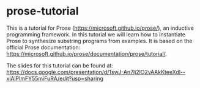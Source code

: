 # prose-tutorial

This is a tutorial for Prose (https://microsoft.github.io/prose/), an inductive programming framework. In this tutorial we will learn how to instantiate Prose to synthesize substring programs from examples. It is based on the official Prose documentation: https://microsoft.github.io/prose/documentation/prose/tutorial/. 

The slides for this tutorial can be found at: https://docs.google.com/presentation/d/1swJ-An7lj2lO2vAAkKteeXdl--xiAlPlmFY55miFuRA/edit?usp=sharing
